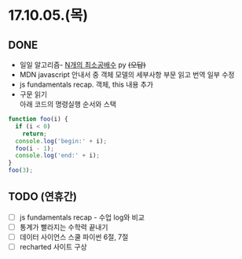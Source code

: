 # 17.10.05.(목)

## DONE

* 일일 알고리즘- [N개의 최소공배수](https://programmers.co.kr/learn/challenge_codes/29) py ~~(오답)~~
* MDN javascript 안내서 중 객체 모델의 세부사항 부문 읽고 번역 일부 수정
* js fundamentals recap. 객체, this 내용 추가
* 구문 읽기  
  아래 코드의 명령실행 순서와 스택

```javascript
function foo(i) {
  if (i < 0)
    return;
  console.log('begin:' + i);
  foo(i - 1);
  console.log('end:' + i);
}
foo(3);
```

## TODO (연휴간)

* [ ] js fundamentals recap - 수업 log와 비교
* [ ] 통계가 빨라지는 수학력 끝내기
* [ ] 데이터 사이언스 스쿨 파이썬 6절, 7절
* [ ] recharted 사이트 구상